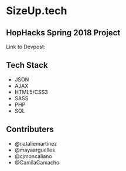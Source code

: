 # SizeUp.tech
## HopHacks Spring 2018 Project

Link to Devpost: 

Tech Stack
-----------------
- JSON
- AJAX
- HTML5/CSS3
- SASS
- PHP
- SQL

Contributers
------------------
- @nataliemartinez
- @mayaarguelles
- @cjmoncaliano
- @CamilaCamacho

